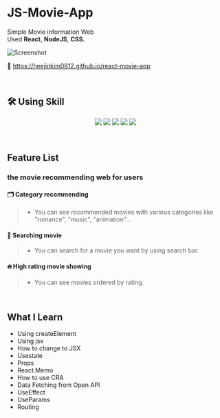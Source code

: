 # JS-Movie-App

Simple Movie information Web  
Used **React**, **NodeJS**, **CSS.**

![Screenshot](https://user-images.githubusercontent.com/71063574/153762601-5352db8b-890a-4eb3-8134-95bf03fbce24.jpg)

🔗 https://heejinkim0812.github.io/react-movie-app

</br>

## 🛠 Using Skill

<p align='center'>
    <img src="https://img.shields.io/badge/React-^17.0.2-blue?logo=React"/>
    <img src="https://img.shields.io/badge/node.js-v16.13.2-green?logo=Node.js"/>
    <img src="https://img.shields.io/badge/recoil-v^0.5.2-aaa?logo=Coil"/>
    <img src="https://img.shields.io/badge/react_dom-^17.0.2-blueviolet?logo=ReactOS"/>
    <img src="https://img.shields.io/badge/react_router_dom-^6.2.1-critical?logo=React Table"/>
</p>

</br>

## Feature List

### the movie recommending web for users

#### 🗂 Category recommending

> - You can see recommended movies with various categories like "romance", "music", "animation"...

#### 🔎 Searching movie

> - You can search for a movie you want by using search bar.

#### 🔥 High rating movie showing

> - You can see movies ordered by rating.

</br>   
 
## What I Learn
- Using createElement
- Using jsx
- How to change to JSX
- Usestate
- Props
- React.Memo
- How to use CRA
- Data Fetching from Open API
- UseEffect
- UseParams
- Routing
